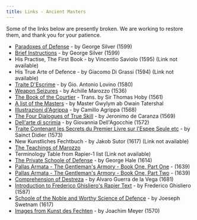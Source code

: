 ```yaml
---
title: Links - Ancient Masters
---
```


Some of the links below are presently broken. We are working to restore them, and thank you for your patience.

* [Paradoxes of Defense](https://www.pbm.com/~lindahl/paradoxes.html) - by George Silver (1599)
* [Brief Instructions](https://www.pbm.com/~lindahl/brief.html) - by George Silver (1599)
* His Practise, The First Book - by Vincentio Saviolo (1595) <!-- (http://www.cs.unc.edu/~hudson/saviolo/) -->(Link not available)
* His True Arte of Defence - by Giacomo Di Grassi (1594) <!-- (http://www.cs.unc.edu/~hudson/digrassi/) -->(Link not available)
* [Traite D'Escrime](http://jan.ucc.nau.edu/~wew/fencing/lovino.html) - by Gio. Antonio Lovino (1580)
* [Weapon Seizures](http://jan.ucc.nau.edu/~wew/fencing/seizures.html) - by Achille Marozzo (1536)
* [The Book of the Courtier](https://darkwing.uoregon.edu/~rbear/courtier/courtier.html) - Trans. by Sir Thomas Hoby (1561)
* [A list of the Masters](https://jan.ucc.nau.edu/~wew/fencing/masters.html) - by Master Gwylym ab Owain Tatershal
* [Illustrazioni d'Agrippa](https://jan.ucc.nau.edu/~wew/fencing/agrippa/agrippa_illus.html) - by Camillo Agrippa (1568)
* [The Four Dialogues of True Skill](https://jan.ucc.nau.edu/~wew/fencing/caranza.html) - by Jeronimo de Caranza (1569)
* [Dell'arte di scrimia](https://jan.ucc.nau.edu/~wew/fencing/agrippa/agrippa_illus.html) - by Giovannia Dell'Agocchie (1572)
* [Traite Contenant les Secrets du Premier Livre sur l'Espee Seule etc](https://jan.ucc.nau.edu/~wew/fencing/didier.htm) - by Sainct Didier (1573)
* New Kunstliches Fechtbuch - by Jakob Sutor (1617) <!-- (http://fs.spinfo.uni-koeln.de/~dieke/Sutor/) -->(Link not available)
* [The Teachings of Marozzo](https://jan.ucc.nau.edu/~wew/other/gr/)
* Terminology Table from Rapier-1 list <!-- (http://www.sonic.net/~willena/TermChart3_02.html) -->(Link not available)
* [The Private Schoole of Defense](http://www.thehaca.com/Manuals/FullPSoDtext.htm) - by George Hale (1614)
* [Pallas Armata - The Gentleman's Armory - Book One, Part One](http://www.thehaca.com/pallas.htm) - (1639)
* [Pallas Armata - The Gentleman's Armory - Book One, Part Two](http://www.thehaca.com/pallas2.htm) - (1639)
* [Comprehension of Destreza](http://www.thehaca.com/destreza.htm) - by Alvaro Guerra de la Vega (1681)
* [Introduction to Frederico Ghisliero's Rapier Text](http://www.thehaca.com/essays/Regole.htm) - by Frederico Ghisliero (1587)
* [Schoole of the Noble and Worthy Science of Defence](http://www.thehaca.com/swetnam.htm) - by Joeseph Swetnam (1617)
* [Images from Kunst des Fechten](http://www.thehaca.com/pdf/JoachimMeyer.htm) - by Joachim Meyer (1570)
